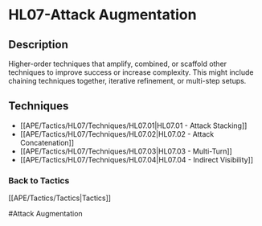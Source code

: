 # HL07-Attack Augmentation
## Description
Higher-order techniques that amplify, combined, or scaffold other techniques to improve success or increase complexity. This might include chaining techniques together, iterative refinement, or multi-step setups.

## Techniques
-	[[APE/Tactics/HL07/Techniques/HL07.01|HL07.01 - Attack Stacking]]
-	[[APE/Tactics/HL07/Techniques/HL07.02|HL07.02 - Attack Concatenation]]
-	[[APE/Tactics/HL07/Techniques/HL07.03|HL07.03 - Multi-Turn]]
-	[[APE/Tactics/HL07/Techniques/HL07.04|HL07.04 - Indirect Visibility]]

### Back to Tactics
[[APE/Tactics/Tactics|Tactics]]

#Attack Augmentation
